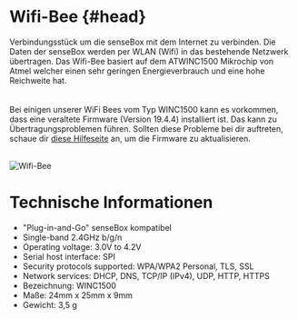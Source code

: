 # Wifi-Bee {#head}
<div class="description">Verbindungsstück um die senseBox mit dem Internet zu verbinden. Die Daten der senseBox werden per WLAN (Wifi) in das bestehende Netzwerk übertragen. Das Wifi-Bee basiert auf dem ATWINC1500 Mikrochip von Atmel welcher einen sehr geringen Energieverbrauch und eine hohe Reichweite hat.</div>

<div class="line">
    <br>
    <br>
</div>

<div class="box_warning">
    <i class="fa fa-exclamation-circle fa-fw" aria-hidden="true" style="color: #f0ad4e"></i>
    Bei einigen unserer WiFi Bees vom Typ WINC1500 kann es vorkommen, dass eine veraltete Firmware (Version 19.4.4) installiert ist. Das kann zu Übertragungsproblemen führen. Sollten diese Probleme bei dir auftreten, schaue dir <a href="../../additional-info.md">diese Hilfeseite</a> an, um die Firmware zu aktualisieren.
</div>
<br>

![Wifi-Bee](https://raw.githubusercontent.com/sensebox/books-v2/home/pictures/wifi_new_bottom.png?token=AUIA53fROQf19TZZIUhC0rXqvo7VVmzpks5bDpzAwA%3D%3D)

# Technische Informationen

* "Plug-in-and-Go" senseBox kompatibel
* Single-band 2.4GHz b/g/n
* Operating voltage: 3.0V to 4.2V
* Serial host interface: SPI
* Security protocols supported: WPA/WPA2 Personal, TLS, SSL
* Network services: DHCP, DNS, TCP/IP (IPv4), UDP, HTTP, HTTPS
* Bezeichnung: WINC1500
* Maße: 24mm x 25mm x 9mm
* Gewicht: 3,5 g